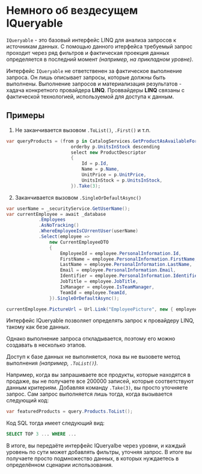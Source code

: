 # Немного об вездесущем IQueryable

`IQueryable` - это базовый интерфейс LINQ для анализа запросов к источникам данных. С помощью данного итерфейса требуемый запрос проходит через ряд фильтров и фактическая проекция данных определяется в последний момент _(например, на прикладном уровне)_.

Интерфейс `IQueryable` не  ответственен за фактическое выполнение запроса. Он лишь описывает запросы, которые должны быть выполнены. Выполнение запросов и материализация результатов - хадача конкретного провайдера **LINQ**. Проввайдеры **LINQ** связаны с фактической технологией, используемой для доступа к данным.

## Примеры

1. Не заканчивается вызовом `.ToList()`, `.First()` и т.п.

```csharp
var queryProducts = (from p in CatalogServices.GetProductAsAvailableForSale())
                        orderby p.UnitsInStock descending
                        select new ProductDescriptor
                        {
                            Id = p.Id,
                            Name = p.Name,
                            UnitPrice = p.UnitPrice,
                            UnitsInStock = p.UnitsInStock,
                        }).Take(3);
```

2. Заканчивается вызовом `.SingleOrDefaultAsync()`

```csharp
var userName = _securityService.GetUserName();
var currentEmployee = await _database
            .Employees
            .AsNoTracking()
            .WhereEmployeeIsCUrrentUser(userName)
            .Select(employee =>
                new CurrentEmployeeDTO
                {
                    EmployeeId = employee.PersonalInformation.Id,
                    FirstName = employee.PersonalInformation.FirstName,
                    LastName = employee.PersonalInformation.LastName,
                    Email = employee.PersonalInformation.Email,
                    Identifier = employee.PersonalInformation.Identifier,
                    JobTitle = employee.JobTitle,
                    IsManager = employee.IsTeamManager,
                    TeamId = employee.TeamId,
                }).SingleOrDefaultAsync();

currentEmployee.PictureUrl = Url.Link("EmployeePicture", new { employeeId = currentEmployee.EmployeeId });
```

Интерфейс IQueryable позволяет определять запрос к провайдеру LINQ, такому как безе данных.

Однако выполнение запроса откладывается, поэтому его можно создавать в несколько этапов.

Доступ к базе данных не выполняется, пока вы не вызовете метод выполнения _(например, `.ToList()`)_.

Например, когда вы запрашиваете все продукты, которые находятся в продаже, вы не получаете все 200000 записей, которые соответствуют данным критериям. Добавляя команду `.Take(3)`, вы просто уточняете запрос. Сам запрос выполняется лишь тогда, когда вызывается следующий код:

```csharp
var featuredProducts = query.Products.ToList();
```

Код SQL тогда имеет следующий вид:

```sql
SELECT TOP 3 ... WHERE ...
```

В итоге, вы передаёте интерфейс IQueryalbe через уровни, и каждый уровень по сути может добавлять фильтры, уточняя запрос. В итоге вы получаете просто подмножество данных, в которых нуждаетесь в определённом сценарии использования.
